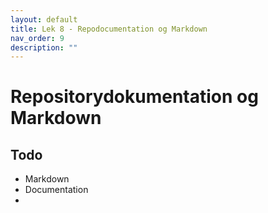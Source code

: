 ```yaml
---
layout: default
title: Lek 8 - Repodocumentation og Markdown
nav_order: 9
description: ""
---
```

# Repositorydokumentation og Markdown

## Todo
* Markdown
* Documentation
* 



